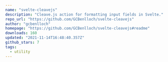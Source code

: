 ```yaml
---
name: "svelte-cleavejs"
description: "Cleave.js action for formatting input fields in Svelte."
repo_url: "https://github.com/GCBenlloch/svelte-cleavejs"
author: "gcbenlloch"
homepage: "https://github.com/GCBenlloch/svelte-cleavejs#readme"
downloads: 160
updated: "2021-11-14T16:48:40.357Z"
github_stars: 7
tags: 
  - utility
---
```

